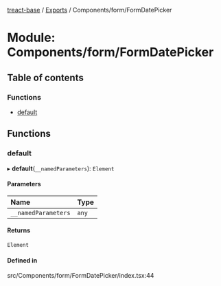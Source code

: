 [treact-base](../README.md) / [Exports](../modules.md) / Components/form/FormDatePicker

# Module: Components/form/FormDatePicker

## Table of contents

### Functions

- [default](Components_form_FormDatePicker.md#default)

## Functions

### default

▸ **default**(`__namedParameters`): `Element`

#### Parameters

| Name | Type |
| :------ | :------ |
| `__namedParameters` | `any` |

#### Returns

`Element`

#### Defined in

src/Components/form/FormDatePicker/index.tsx:44
